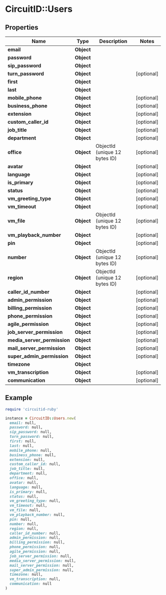 # CircuitID::Users

## Properties

| Name | Type | Description | Notes |
| ---- | ---- | ----------- | ----- |
| **email** | **Object** |  |  |
| **password** | **Object** |  |  |
| **sip_password** | **Object** |  |  |
| **turn_password** | **Object** |  | [optional] |
| **first** | **Object** |  |  |
| **last** | **Object** |  |  |
| **mobile_phone** | **Object** |  | [optional] |
| **business_phone** | **Object** |  | [optional] |
| **extension** | **Object** |  | [optional] |
| **custom_caller_id** | **Object** |  | [optional] |
| **job_title** | **Object** |  | [optional] |
| **department** | **Object** |  | [optional] |
| **office** | **Object** | ObjectId (unique 12 bytes ID) | [optional] |
| **avatar** | **Object** |  | [optional] |
| **language** | **Object** |  | [optional] |
| **is_primary** | **Object** |  | [optional] |
| **status** | **Object** |  | [optional] |
| **vm_greeting_type** | **Object** |  | [optional] |
| **vm_timeout** | **Object** |  | [optional] |
| **vm_file** | **Object** | ObjectId (unique 12 bytes ID) | [optional] |
| **vm_playback_number** | **Object** |  | [optional] |
| **pin** | **Object** |  | [optional] |
| **number** | **Object** | ObjectId (unique 12 bytes ID) | [optional] |
| **region** | **Object** | ObjectId (unique 12 bytes ID) | [optional] |
| **caller_id_number** | **Object** |  | [optional] |
| **admin_permission** | **Object** |  | [optional] |
| **billing_permission** | **Object** |  | [optional] |
| **phone_permission** | **Object** |  | [optional] |
| **agile_permission** | **Object** |  | [optional] |
| **job_server_permission** | **Object** |  | [optional] |
| **media_server_permission** | **Object** |  | [optional] |
| **mail_server_permission** | **Object** |  | [optional] |
| **super_admin_permission** | **Object** |  | [optional] |
| **timezone** | **Object** |  |  |
| **vm_transcription** | **Object** |  | [optional] |
| **communication** | **Object** |  | [optional] |

## Example

```ruby
require 'circuitid-ruby'

instance = CircuitID::Users.new(
  email: null,
  password: null,
  sip_password: null,
  turn_password: null,
  first: null,
  last: null,
  mobile_phone: null,
  business_phone: null,
  extension: null,
  custom_caller_id: null,
  job_title: null,
  department: null,
  office: null,
  avatar: null,
  language: null,
  is_primary: null,
  status: null,
  vm_greeting_type: null,
  vm_timeout: null,
  vm_file: null,
  vm_playback_number: null,
  pin: null,
  number: null,
  region: null,
  caller_id_number: null,
  admin_permission: null,
  billing_permission: null,
  phone_permission: null,
  agile_permission: null,
  job_server_permission: null,
  media_server_permission: null,
  mail_server_permission: null,
  super_admin_permission: null,
  timezone: null,
  vm_transcription: null,
  communication: null
)
```

